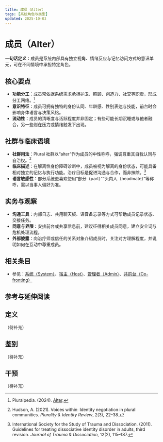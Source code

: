 ```yaml
---
title: 成员（Alter）
tags: [系统角色与类型]
updated: 2025-10-03
---
```

# 成员（Alter）

**一句话定义**：成员是系统内部具有独立视角、情绪反应与记忆访问方式的意识单元，可在不同情境中承担特定角色。

## 核心要点

- **功能分工**：成员常依据系统需求承担护卫、照顾、创造力、社交等职责，形成分工网络。[^pluralpedia-alter]
- **意识特征**：成员可拥有独特的身份认同、年龄感、性别表达与技能，前台时会影响身体语言与决策风格。
- **流动性**：成员的清晰度与活跃程度并非固定；有些可能长期沉睡或与他者融合，另一些则在压力或情绪触发下出现。

## 社群与临床语境

- **社群用法**：Plural 社群以“alter”作为成员的中性称呼，强调尊重其自我认同与自治权。[^hudson2021]
- **临床描述**：在解离性身份障碍诊断中，成员被视为解离的身份状态，可能具备相对独立的记忆与执行功能。治疗目标是促进沟通与合作，而非抹除。[^isstd2011]
- **语言敏感性**：部分系统更喜欢使用“部分（part）”“头内人（headmate）”等称呼，需以当事人偏好为准。

## 实务与观察

- **沟通工具**：内部日志、共用聊天板、语音备忘录等方式可帮助成员记录状态、交接任务。
- **同意与界限**：安排前台或共享信息前，建议征得相关成员同意，建立安全词与危机处理流程。
- **外部披露**：向治疗师或信任的关系对象介绍成员时，关注对方理解程度，并说明如何在互动中尊重成员。

## 相关条目

- 参见：[系统（System）](entries/System.md)、[宿主（Host）](entries/Host.md)、[管理者（Admin）](entries/Admin.md)、[共前台（Co-fronting）](entries/Co-Fronting.md)

## 参考与延伸阅读

[^pluralpedia-alter]: Pluralpedia. (2024). [Alter](https://pluralpedia.org/w/Alter).
[^hudson2021]: Hudson, A. (2021). Voices within: Identity negotiation in plural communities. *Plurality & Identity Review*, 2(3), 22–38.
[^isstd2011]: International Society for the Study of Trauma and Dissociation. (2011). Guidelines for treating dissociative identity disorder in adults, third revision. *Journal of Trauma & Dissociation*, 12(2), 115–187.

## 定义

（待补充）

## 鉴别

（待补充）

## 干预

（待补充）

